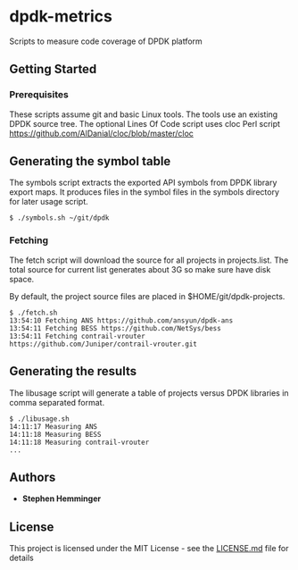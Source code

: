 # dpdk-metrics
Scripts to measure code coverage of DPDK platform

## Getting Started

### Prerequisites

These scripts assume git and basic Linux tools. The tools use an existing DPDK
source tree. The optional Lines Of Code script uses cloc Perl script
https://github.com/AlDanial/cloc/blob/master/cloc

## Generating the symbol table
The symbols script extracts the exported API symbols from DPDK
library export maps. It produces files in the symbol files in the symbols
directory for later usage script.


```
$ ./symbols.sh ~/git/dpdk
```

### Fetching 

The fetch script will download the source for all projects
in projects.list. The total source for current list generates
about 3G so make sure have disk space.

By default, the project source files are placed in $HOME/git/dpdk-projects.


```
$ ./fetch.sh 
13:54:10 Fetching ANS https://github.com/ansyun/dpdk-ans
13:54:11 Fetching BESS https://github.com/NetSys/bess
13:54:11 Fetching contrail-vrouter https://github.com/Juniper/contrail-vrouter.git

```


## Generating the results
The libusage script will generate a table of projects versus DPDK libraries
in comma separated format.


```
$ ./libusage.sh 
14:11:17 Measuring ANS
14:11:18 Measuring BESS
14:11:18 Measuring contrail-vrouter
...
```


## Authors

* **Stephen Hemminger**

## License

This project is licensed under the MIT License - see the [LICENSE.md](LICENSE.md) file for details
